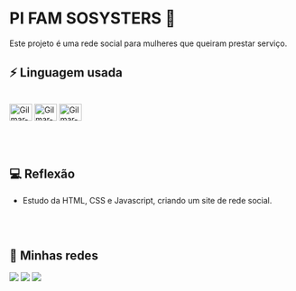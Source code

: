 # PI FAM SOSYSTERS 🔴
Este projeto é uma rede social para mulheres que queiram prestar serviço.

## ⚡ Linguagem usada

<div style="display: inline_block"><br>
  <img align="center" alt="Gilmar-HTML" height="30" width="40" src="https://cdn.jsdelivr.net/gh/devicons/devicon/icons/html5/html5-original.svg" />
  <img align="center" alt="Gilmar-CSS" height="30" width="40" src="https://cdn.jsdelivr.net/gh/devicons/devicon/icons/css3/css3-original.svg" />
  <img align="center" alt="Gilmar-JS" height="30" width="40" src="https://cdn.jsdelivr.net/gh/devicons/devicon/icons/javascript/javascript-original.svg" />
  
</div>

<br>
<br>
<br>

## 💻 Reflexão

- Estudo da HTML, CSS e Javascript, criando um site de rede social.

<br>
<br>

## 📸 Minhas redes

<a href= "arquitetogilmarjr@gmail.com"> <img src="https://img.shields.io/badge/Gmail-D14836?style=for-the-badge&logo=gmail&logoColor=white" target="_blank"></a>
<a href= "https://www.linkedin.com/in/arquitetogilmarjr"> <img src="https://img.shields.io/badge/LinkedIn-0077B5?style=for-the-badge&logo=linkedin&logoColor=white" target="_blank"></a>
<a href= "https://www.instagram.com/arquiteto_gilmar/"> <img src="https://img.shields.io/badge/Instagram-E4405F?style=for-the-badge&logo=instagram&logoColor=white" target="_blank"></a>

